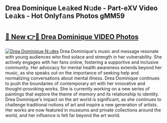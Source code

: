## Drea Dominique Le𝚊ked N𝚞de - Part-eXV Video Le𝚊ks - Hot Onlyf𝚊ns Photos gMM59

# <h2><a href="http://ab71001.deff.icu/?id=Drea+Dominique">🔗 New 👉🔴 Drea Dominique VIDEO Photos</a></h2>

[![Drea Dominique N𝚞des](https://i.imgur.com/rIISA9y.gif)](http://ab71001.deff.icu/?id=Drea+Dominique)
Drea Dominique's music and message resonate with young audiences who find solace and strength in her vulnerability. She actively engages with her fans online, fostering a supportive and inclusive community. Her advocacy for mental health awareness extends beyond her music, as she speaks out on the importance of seeking help and normalizing conversations about mental illness. Drea Dominique continues to push the boundaries of contemporary art with her innovative and thought-provoking works. She is currently working on a new series of paintings that explore the theme of memory and its relationship to identity. Drea Dominique's impact on the art world is significant, as she continues to challenge traditional notions of art and inspire a new generation of artists. Her works are now featured in museums and private collections around the world, and her influence is felt far beyond the art world.
